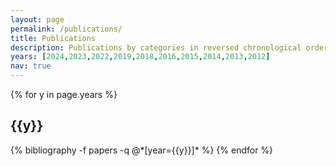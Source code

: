 ```yaml
---
layout: page
permalink: /publications/
title: Publications
description: Publications by categories in reversed chronological order.
years: [2024,2023,2022,2019,2018,2016,2015,2014,2013,2012]
nav: true
---
```


<div class="publications">

{% for y in page.years %}
  <h2 class="year">{{y}}</h2>
  {% bibliography -f papers -q @*[year={{y}}]* %}
{% endfor %}

</div>

